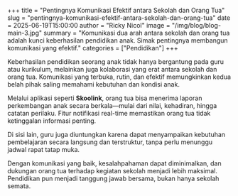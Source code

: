 +++
title = "Pentingnya Komunikasi Efektif antara Sekolah dan Orang Tua"
slug = "pentingnya-komunikasi-efektif-antara-sekolah-dan-orang-tua"
date = 2025-06-19T15:00:00
author = "Ricky Nicol"
image = "/img/blog/blog-main-3.jpg"
summary = "Komunikasi dua arah antara sekolah dan orang tua adalah kunci keberhasilan pendidikan anak. Simak pentingnya membangun komunikasi yang efektif."
categories = ["Pendidikan"]
+++

Keberhasilan pendidikan seorang anak tidak hanya bergantung pada guru atau kurikulum, melainkan juga kolaborasi yang erat antara sekolah dan orang tua. Komunikasi yang terbuka, rutin, dan efektif memungkinkan kedua belah pihak saling memahami kebutuhan dan kondisi anak.

Melalui aplikasi seperti **Skoolink**, orang tua bisa menerima laporan perkembangan anak secara berkala—mulai dari nilai, kehadiran, hingga catatan perilaku. Fitur notifikasi real-time memastikan orang tua tidak ketinggalan informasi penting.

Di sisi lain, guru juga diuntungkan karena dapat menyampaikan kebutuhan pembelajaran secara langsung dan terstruktur, tanpa perlu menunggu jadwal rapat tatap muka.

Dengan komunikasi yang baik, kesalahpahaman dapat diminimalkan, dan dukungan orang tua terhadap kegiatan sekolah menjadi lebih maksimal. Pendidikan pun menjadi tanggung jawab bersama, bukan hanya sekolah semata. 